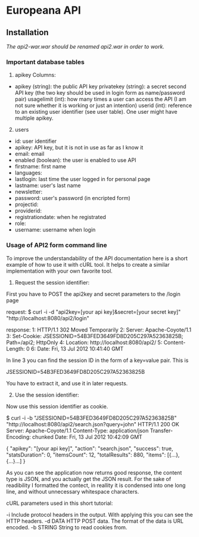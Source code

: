 # Europeana API

## Installation

*The api2-war.war should be renamed api2.war in order to work.*

### Important database tables

1) apikey
Columns: 
- apikey (string): the public API key
  privatekey (string): a secret second API key (the two key should be used in login form as name/password pair)
  usagelimit (int): how many times a user can access the API (I am not sure whether it is working or just an intention)
  userid (int): reference to an existing user identifier (see user table). One user might have multiple apikey.

2) users
- id: user identifier
- apikey: API key, but it is not in use as far as I know it
- email: email
- enabled (boolean): the user is enabled to use API
- firstname: first name
- languages: 
- lastlogin: last time the user logged in for personal page
- lastname: user's last name
- newsletter:
- password: user's password (in encripted form)
- projectid: 
- providerid: 
- registrationdate: when he registrated
- role: 
- username: username when login


### Usage of API2 form command line

To improve the understandability of the API documentation here is a short example of how to use it with cURL tool.
It helps to create a similar implementation with your own favorite tool.

1) Request the session identifier:

First you have to POST the api2key and secret parameters to the /login page

request:
$ curl -i -d "api2key=[your api key]&secret=[your secret key]" "http://localhost:8080/api2/login"

response:
1: HTTP/1.1 302 Moved Temporarily
2: Server: Apache-Coyote/1.1
3: Set-Cookie: JSESSIONID=54B3FED3649FD8D205C297A52363825B; Path=/api2; HttpOnly
4: Location: http://localhost:8080/api2/
5: Content-Length: 0
6: Date: Fri, 13 Jul 2012 10:41:40 GMT

In line 3 you can find the session ID in the form of a key=value pair. This is

  JSESSIONID=54B3FED3649FD8D205C297A52363825B

You have to extract it, and use it in later requests.

2) Use the session identifier:

Now use this session identifier as cookie.

$ curl -i -b "JSESSIONID=54B3FED3649FD8D205C297A52363825B" "http://localhost:8080/api2/search.json?query=john"
HTTP/1.1 200 OK
Server: Apache-Coyote/1.1
Content-Type: application/json
Transfer-Encoding: chunked
Date: Fri, 13 Jul 2012 10:42:09 GMT

{
	"apikey": "[your api key]",
	"action": "search.json",
	"success": true,
	"statsDuration": 0,
	"itemsCount": 12,
	"totalResults": 880,
	"items": [{...},{...}...]
}

As you can see the application now returns good response, the content type is JSON, and you actually get
the JSON result. For the sake of readibility I formatted the contect, in reallity it is condensed into one
long line, and without unnecessary whitespace characters.

cURL parameters used in this short tutorial:

 -i          Include protocol headers in the output. With applying this you can see the HTTP headers.
 -d DATA     HTTP POST data. The format of the data is URL encoded.
 -b STRING   String to read cookies from.
 

